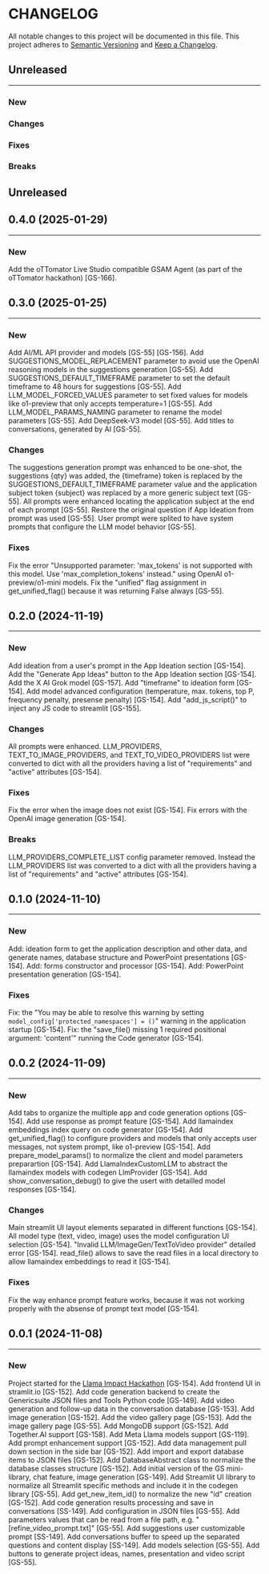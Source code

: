 # CHANGELOG

All notable changes to this project will be documented in this file.
This project adheres to [Semantic Versioning](http://semver.org/) and [Keep a Changelog](http://keepachangelog.com/).



## Unreleased
---

### New

### Changes

### Fixes

### Breaks


## Unreleased
## 0.4.0 (2025-01-29)
---

### New
Add the oTTomator Live Studio compatible GSAM Agent (as part of the oTTomator hackathon) [GS-166].


## 0.3.0 (2025-01-25)
---

### New
Add AI/ML API provider and models [GS-55] [GS-156].
Add SUGGESTIONS_MODEL_REPLACEMENT parameter to avoid use the OpenAI reasoning models in the suggestions generation [GS-55].
Add SUGGESTIONS_DEFAULT_TIMEFRAME parameter to set the default timeframe to 48 hours for suggestions [GS-55].
Add LLM_MODEL_FORCED_VALUES parameter to set fixed values for models like o1-preview that only accepts temperature=1 [GS-55].
Add LLM_MODEL_PARAMS_NAMING parameter to rename the model parameters [GS-55].
Add DeepSeek-V3 model [GS-55].
Add titles to conversations, generated by AI [GS-55].

### Changes
The suggestions generation prompt was enhanced to be one-shot, the suggestions {qty} was added, the {timeframe} token is replaced by the SUGGESTIONS_DEFAULT_TIMEFRAME parameter value and the application subject token {subject} was replaced by a more generic subject text [GS-55].
All prompts were enhanced locating the application subject at the end of each prompt [GS-55].
Restore the original question if App Ideation from prompt was used [GS-55].
User prompt were splited to have system prompts that configure the LLM model behavior [GS-55].

### Fixes
Fix the error "Unsupported parameter: 'max_tokens' is not supported with this model. Use 'max_completion_tokens' instead." using OpenAI o1-preview/o1-mini models.
Fix the "unified" flag assignment in get_unified_flag() because it was returning False always [GS-55].


## 0.2.0 (2024-11-19)
---

### New
Add ideation from a user's prompt in the App Ideation section [GS-154].
Add the "Generate App Ideas" button to the App Ideation section [GS-154].
Add the X AI Grok model [GS-157]. 
Add "timeframe" to ideation form [GS-154].
Add model advanced configuration (temperature, max. tokens, top P, frequency penalty, presense penalty) [GS-154].
Add "add_js_script()" to inject any JS code to streamlit [GS-155].

### Changes
All prompts were enhanced.
LLM_PROVIDERS, TEXT_TO_IMAGE_PROVIDERS, and TEXT_TO_VIDEO_PROVIDERS list were converted to dict with all the providers having a list of "requirements" and "active" attributes [GS-154].

### Fixes
Fix the error when the image does not exist [GS-154].
Fix errors with the OpenAI image generation [GS-154].

### Breaks
LLM_PROVIDERS_COMPLETE_LIST config parameter removed. Instead the LLM_PROVIDERS list was converted to a dict with all the providers having a list of "requirements" and "active" attributes [GS-154].


## 0.1.0 (2024-11-10)
---

### New
Add: ideation form to get the application description and other data,  and generate names, database structure and PowerPoint presentations [GS-154].
Add: forms constructor and processor [GS-154].
Add: PowerPoint presentation generation [GS-154].

### Fixes
Fix: the "You may be able to resolve this warning by setting `model_config['protected_namespaces'] = ()`" warning in the application startup [GS-154].
Fix: the "save_file() missing 1 required positional argument: 'content'" running the Code generator [GS-154].


## 0.0.2 (2024-11-09)
---

### New
Add tabs to organize the multiple app and code generation options [GS-154].
Add use response as prompt feature [GS-154].
Add llamaindex embeddings index query on code generator [GS-154].
Add get_unified_flag() to configure providers and models that only accepts user messages, not system prompt, like o1-preview [GS-154].
Add prepare_model_params() to normalize the client and model parameters preparartion [GS-154].
Add LlamaIndexCustomLLM to abstract the llamaindex models with codegen LlmProvider [GS-154].
Add show_conversation_debug() to give the usert with detailled model responses [GS-154].

### Changes
Main streamlit UI layout elements separated in different functions [GS-154].
All model type (text, video, image) uses the model configuration UI selection [GS-154].
"Invalid LLM/ImageGen/TextToVideo provider" detailed error [GS-154].
read_file() allows to save the read files in a local directory to allow llamaindex embeddings to read it [GS-154].

### Fixes
Fix the way enhance prompt feature works, because it was not working properly with the absense of prompt text model [GS-154].


## 0.0.1 (2024-11-08)
---

### New
Project started for the [Llama Impact Hackathon](https://lablab.ai/event/llama-impact-hackathon) [GS-154].
Add frontend UI in stramlit.io [GS-152].
Add code generation backend to create the Genericsuite JSON files and Tools Python code [GS-149].
Add video generation and follow-up data in the conversation database [GS-153].
Add image generation [GS-152].
Add the video gallery page [GS-153].
Add the image gallery page [GS-55].
Add MongoDB support [GS-152].
Add Together.AI support [GS-158].
Add Meta Llama models support [GS-119].
Add prompt enhancement support [GS-152].
Add data management pull down section in the side bar [GS-152].
Add import and export database items to JSON files [GS-152].
Add DatabaseAbstract class to normalize the database classes structure [GS-152].
Add initial version of the GS mini-library, chat feature, image generation [GS-149].
Add Streamlit UI library to normalize all Streamlit specific methods and include it in the codegen library [GS-55].
Add get_new_item_id() to normalize the new "id" creation [GS-152].
Add code generation results processing and save in conversations [SS-149].
Add configuration in JSON files [GS-55].
Add parameters values that can be read from a file path, e.g. "[refine_video_prompt.txt]" [GS-55].
Add suggestions user customizable prompt [SS-149].
Add conversations buffer to speed up the separated questions and content display [SS-149].
Add models selection [GS-55].
Add buttons to generate project ideas, names, presentation and video script [GS-55].
